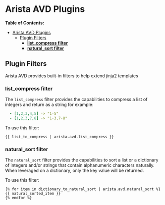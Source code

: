 # Arista AVD Plugins

**Table of Contents:**

- [Arista AVD Plugins](#arista-avd-plugins)
  - [Plugin Filters](#plugin-filters)
    - [**list_compress filter**](#listcompress-filter)
    - [**natural_sort filter**](#naturalsort-filter)

## Plugin Filters

Arista AVD provides built-in filters to help extend jinja2 templates

### **list_compress filter**

The `list_compress` filter provides the capabilities to compress a list of integers and return as a string for example:

```yaml
  - [1,2,3,4,5] -> "1-5"
  - [1,2,3,7,8] -> "1-3,7-8"
```

To use this filter:

```jinja
{{ list_to_compress | arista.avd.list_compress }}
```

### **natural_sort filter**

The `natural_sort` filter provides the capabilities to sort a list or a dictionary of integers and/or strings that contain alphanumeric characters naturally. When leveraged on a dictionary, only the key value will be returned.

To use this filter:

```jinja
{% for item in dictionary_to_natural_sort | arista.avd.natural_sort %}
{{ natural_sorted_item }}
{% endfor %}
```
